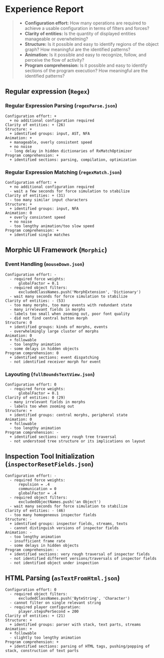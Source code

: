# Experience Report

> - **Configuration effort:** How many operations are required to achieve a usable configuration in terms of filters and forces?
> - **Clarity of entities:** Is the quantity of displayed entities manageable or overwhelming?  
> - **Structure:** Is it possible and easy to identify regions of the object graph? How meaningful are the identified patterns?
> - **Animation:** Is it possible and easy to recognize, follow, and perceive the flow of activity?
> - **Program comprehension:** Is it possible and easy to identify sections of the program execution? How meaningful are the identified patterns?

## Regular expression (`Regex`)

### Regular Expression Parsing (`regexParse.json`)

```
Configuration effort: +
  + no additional configuration required
Clarity of entities: + (26)
Structure: +
  + identified groups: input, AST, NFA
Animation: +
  + manageable, overly consistent speed
  + no noise
  - long delay in hidden dictionaries of RxMatchOptimizer
Program comprehension: +
  + identified sections: parsing, compilation, optimization
```

### Regular Expression Matching (`regexMatch.json`)

```
Configuration effort: +
  + no additional configuration required
  - wait a few seconds for force simulation to stabilize
Clarity of entities: + (31)
  - too many similar input characters
Structure: +
  + identified groups: input, NFA
Animation: 0
  + overly consistent speed
  + no noise
  - too lengthy animation/too slow speed
Program comprehension: +
  + identified single matches
```

## Morphic UI Framework (`Morphic`)

### Event Handling (`mouseDown.json`)

```
Configuration effort: -
  - required force weights:
      globalFactor = 0.1
  - required object filters:
      excludedClassNames.push('MorphExtension', 'Dictionary')
  - wait many seconds for force simulation to stabilize
Clarity of entities: - (53)
  - too many morphs, too many events with redundant state
  - many irrelevant fields in morphs
  - labels too small when zooming out, poor font quality
  - did not find central button morph
Structure: 0
  + identified groups: kinds of morphs, events
  - overwhelmingly large cluster of morphs
Animation: 0
  + followable
  - too lengthy animation
  - some delays in hidden objects
Program comprehension: 0
  + identified sections: event dispatching
  - not identified receiver morph for event
```

### Layouting (`fullBoundsTextView.json`)

```
Configuration effort: 0
  - required force weights:
      globalFactor = 0.1
Clarity of entities: 0 (29)
  - many irrelevant fields in morphs
  - labels too when zooming out
Structure: +
  + identified groups: central morphs, peripheral state
Animation: 0
  + followable
  - too lengthy animation
Program comprehension: -
  + identified sections: very rough tree traversal
  - not understood tree structure or its implications on layout
```

## Inspection Tool Initialization (`inspectorResetFields.json`)

```
Configuration effort: -
  - required force weights:
      repulsion = .4
      communication = 0
      globalFactor = .4
  - required object filters:
      excludedObjectNames.push('an Object')
  - wait many seconds for force simulation to stabilize
Clarity of entities: - (46)
  - too many homogeneous inspector fields
Structure: -
  + identified groups: inspector fields, streams, texts
  - cannot distinguish versions of inspector fields
Animation: -
  - too lengthy animation
  - insufficient frame rate
  - some delays in hidden objects
Program comprehension: -
  + identified sections: very rough traversal of inspector fields
  - not identified different versions/traversals of inspector fields
  - not identified object under inspection
```

## HTML Parsing (`asTextFromHtml.json`)

```
Configuration effort: 0
  - required object filters:
      excludedClassNames.push('ByteString', 'Character')
  - cannot filter on single relevant string
  - required player configuration:
      player.stepsPerSecond = 200
Clarity of entities: + (21)
Structure: +
  + identified groups: parser with stack, text parts, streams
Animation: +
  + followable
  - slightly too lengthy animation
Program comprehension: +
  + identified sections: parsing of HTML tags, pushing/popping of stack, construction of text parts
```
